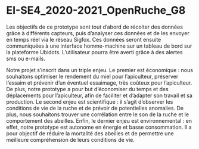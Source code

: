 # EI-SE4_2020-2021_OpenRuche_G8

Les objectifs de ce prototype sont tout d’abord de récolter des données grâce à différents capteurs, puis d’analyser ces données et de les envoyer en temps réel via le réseau Sigfox. Ces données seront ensuite communiquées à une interface homme-machine sur un tableau de bord sur la plateforme Ubidots. L’utilisateur pourra être averti grâce à des alertes sms ou e-mails.

Notre projet s’inscrit dans un triple enjeu. Le premier est économique : nous souhaitons optimiser le rendement du miel pour l’apiculteur, préserver l’essaim et prévenir d’un éventuel essaimage, très coûteux pour l’apiculteur. De plus, notre prototype a pour but d’économiser du temps et des déplacements pour l’apiculteur, afin de faciliter et d’adapter son travail et sa production. Le second enjeu est scientifique : il s’agit d’observer les conditions de vie de la ruche et de prévoir de potentielles anomalies. De plus, nous souhaitons trouver une corrélation entre le son de la ruche et le comportement des abeilles. Enfin, le dernier enjeu est environnemental : en effet, notre prototype est autonome en énergie et basse consommation. Il a pour objectif de réduire la mortalité des abeilles et de permettre une meilleure compréhension de leurs conditions de vie.
